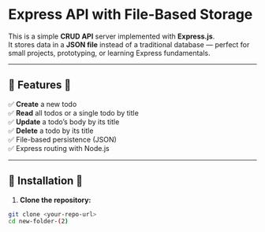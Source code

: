 # Express API with File-Based Storage

This is a simple **CRUD API** server implemented with **Express.js**.  
It stores data in a **JSON file** instead of a traditional database — perfect for small projects, prototyping, or learning Express fundamentals.

---

## 🔹 Features 🔹

✅ **Create** a new todo  
✅ **Read** all todos or a single todo by title  
✅ **Update** a todo’s body by its title  
✅ **Delete** a todo by its title  
✅ File-based persistence (JSON)  
✅ Express routing with Node.js

---

## 🔹 Installation 🔹

1. **Clone the repository:**

```bash
git clone <your-repo-url>
cd new-folder-(2)
